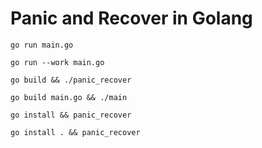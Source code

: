 # Panic and Recover in Golang

`go run main.go`

`go run --work main.go`

`go build && ./panic_recover`

`go build main.go && ./main`

`go install && panic_recover`

`go install . && panic_recover`

